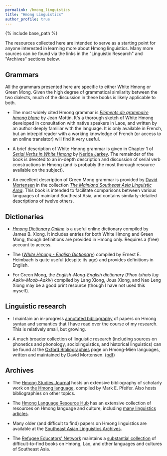 ```yaml
---
permalink: /hmong_linguistics
title: "Hmong Linguistics"
author_profile: true
---
```


{% include base_path %}

The resources collected here are intended to serve as a starting point for anyone interested in learning more about Hmong linguistics. Many more sources can be found via the links in the "Linguistic Research" and "Archives" sections below. 

## Grammars

All the grammars presented here are specific to either White Hmong or Green Mong. Given the high degree of grammatical similarity between the two dialects, much of the discussion in these books is likely applicable to both. 

*	The most widely cited Hmong grammar is [*Eléments de grammaire hmong blanc*](http://www.reninc.org/bookshelf/elements_de_grammaire_hmong.pdf "Eléments de grammaire hmong blanc") by Jean Mottin. It's a thorough sketch of White Hmong developed in consultation with native speakers in Laos, and written by an author deeply familiar with the language. It is only available in French, but an intrepid reader with a working knowledge of French (or access to an online translator) will find it very useful. 

*	A brief description of White Hmong grammar is given in Chapter 1 of [*Serial Verbs in White Hmong*](https://brill.com/view/title/31661 "Brill: Serial Verbs in White Hmong") by [Nerida Jarkey](https://www.sydney.edu.au/arts/about/our-people/academic-staff/nerida-jarkey.html "University of Sydney: Nerida Jarkey"). The remainder of the book is devoted to an in-depth description and discussion of serial verb constructions in Hmong (and is probably the most thorough resource available on the subject). 

*	An excellent description of Green Mong grammar is provided by [David Mortensen](https://www.cs.cmu.edu/~dmortens/ "Carnegie Mellon University: David Mortensen") in the collection [*The Mainland Southeast Asia Linguistic Area*](https://www.degruyter.com/document/doi/10.1515/9783110401981/html "DeGruyter: The Mainland Southeast Asia Linguistic Area"). This book is intended to facilitate comparisons between various languages of mainland Southeast Asia, and contains similarly-detailed descriptions of twelve others. 

## Dictionaries

*	[*Hmong Dictionary Online*](http://hmongdictionary.us/ "Hmong Dictionary Online") is a useful online dictionary compiled by James B. Xiong. It includes entries for both White Hmong and Green Mong, though definitions are provided in Hmong only. Requires a (free) account to access.

*	The ([*White Hmong - English Dictionary*](/files/Heimbach-1978.pdf "White Hmong - English Dictionary")) compiled by Ernest E. Heimbach is quite useful (despite its age) and provides definitions in English. 

*	For Green Mong, the *English-Mong-English dictionary* (*Phoo txhais lug Aakiv-Moob-Aakiv*) compiled by Lang Xiong, Joua Xiong, and Nao Leng Xiong may be a good print resource (though I have not used this myself).

## Linguistic research

* 	I maintain an in-progress [annotated bibliography](/files/Johnston-Hmong-Bibliography.pdf) of papers on Hmong syntax and semantics that I have read over the course of my research. This is relatively small, but growing.

* 	A much broader collection of linguistic research (including sources on phonetics and phonology, sociolinguistics, and historical linguistics) can be found at the [Oxford Bibliographies](https://www.oxfordbibliographies.com/view/document/obo-9780199772810/obo-9780199772810-0173.xml "OBO: Hmong-Mien Languages") page on Hmong-Mien languages, written and maintained by David Mortensen. ([pdf](/files/Mortensen-2014.pdf "OBO: Hmong-Mien Languages"))

## Archives

*	The [Hmong Studies Journal](https://www.hmongstudiesjournal.org/ "Hmong Studies Journal") hosts an extensive bibliography of scholarly work on [the Hmong language](https://www.hmongstudiesjournal.org/the-hmong-language.html "Hmong Language Bibliography"), compiled by Mark E. Pfeifer. Also hosts bibliographies on other topics.

* 	The [Hmong Language Resource Hub](https://www.hmonglanguageresourcehub.org/professional-development "Hmong Language Resource Hub") has an extensive collection of resources on Hmong language and culture, including [many linguistics articles](https://drive.google.com/drive/folders/1i22oyMEgk60-he0SDrJDOD9AztBbuT-J "Hmong Linguistics Research"). 

*	Many older (and difficult to find) papers on Hmong linguistics are available at the [Southeast Asian Linguistics Archives](http://sealang.net/sala/ "SEALang: SALA"). 

*	The [Refugee Educators' Network](http://www.reninc.org/ "RENINC: Home") maintains a [substantial collection](http://www.reninc.org/bookshelf/ "RENINC: Bookshelf") of difficult-to-find books on Hmong, Lao, and other languages and cultures of Southeast Asia.  





<!--
## For language learners

*	The Southeast Asian Diaspora Project

* 	Southeast Asian Studies Summer Institute (SEASSI), University of Wisconsin

*	Universities that offer regular classes?
-->


